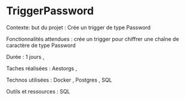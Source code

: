 # TriggerPassword

Contexte: but du projet : Crée un trigger de type Password

Fonctionnalités attendues : crée un trigger pour chiffrer une chaîne de caractère de type Password 

Durée : 1 jours ,

Taches réalisées : Aestorgs ,

Technos utilisées : Docker , Postgres , SQL

Outils et ressources : SQL
